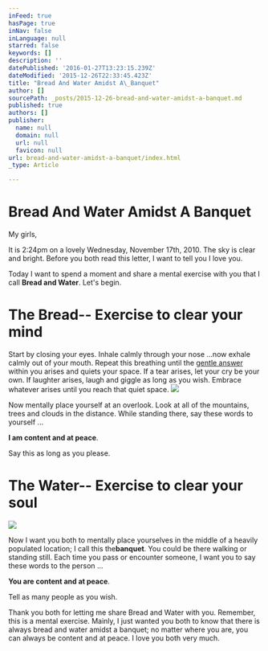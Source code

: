 ```yaml
---
inFeed: true
hasPage: true
inNav: false
inLanguage: null
starred: false
keywords: []
description: ''
datePublished: '2016-01-27T13:23:15.239Z'
dateModified: '2015-12-26T22:33:45.423Z'
title: "Bread And Water Amidst A\_Banquet"
author: []
sourcePath: _posts/2015-12-26-bread-and-water-amidst-a-banquet.md
published: true
authors: []
publisher:
  name: null
  domain: null
  url: null
  favicon: null
url: bread-and-water-amidst-a-banquet/index.html
_type: Article

---
```

# Bread And Water Amidst A Banquet

My girls,

It is 2:24pm on a lovely Wednesday, November 17th, 2010\. The sky is clear and bright. Before you both read this letter, I want to tell you I love you.

Today I want to spend a moment and share a mental exercise with you that I call **Bread and Water**. Let's begin.

# **The Bread**-- Exercise to clear your mind

Start by closing your eyes. Inhale calmly through your nose ...now exhale calmly out of your mouth. Repeat this breathing until the [gentle answer][0] within you arises and quiets your space. If a tear arises, let your cry be your own. If laughter arises, laugh and giggle as long as you wish. Embrace whatever arises until you reach that quiet space. ![](https://the-grid-user-content.s3-us-west-2.amazonaws.com/1b2280fa-cd2f-4c72-a5f8-002a608ba10e.jpg)

Now mentally place yourself at an overlook. Look at all of the mountains, trees and clouds in the distance. While standing there, say these words to yourself ...

**I am content and at peace**.

Say this as long as you please.

# **The Water**-- Exercise to clear your soul
![](https://the-grid-user-content.s3-us-west-2.amazonaws.com/85e2d204-0b1f-4e2c-8d81-9ab18ec04e1a.png)

Now I want you both to mentally place yourselves in the middle of a heavily populated location; I call this the**banquet**. You could be there walking or standing still. Each time you pass or encounter someone, I want you to say these words to the person ...

**You are content and at peace**.

Tell as many people as you wish.

Thank you both for letting me share Bread and Water with you. Remember, this is a mental exercise. Mainly, I just wanted you both to know that there is always bread and water amidst a banquet; no matter where you are, you can always be content and at peace. I love you both very much.

[0]: https://thegrid.ai/dad-to-daughters/when-your-mind-screams-your-soul-must-learn-to-whisper/